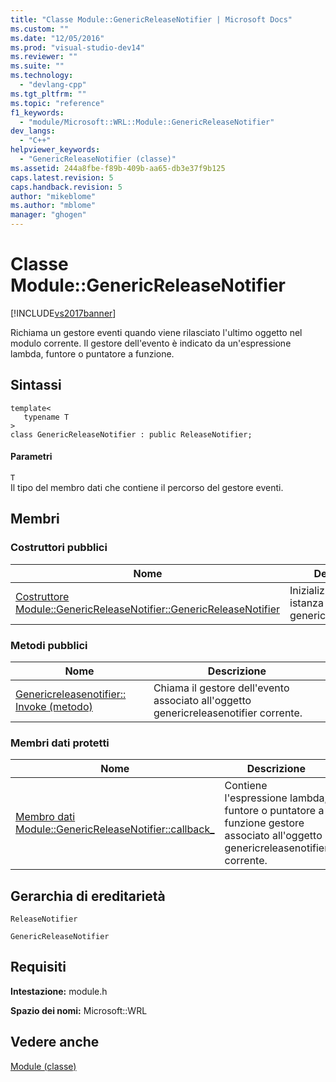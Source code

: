 ```yaml
---
title: "Classe Module::GenericReleaseNotifier | Microsoft Docs"
ms.custom: ""
ms.date: "12/05/2016"
ms.prod: "visual-studio-dev14"
ms.reviewer: ""
ms.suite: ""
ms.technology: 
  - "devlang-cpp"
ms.tgt_pltfrm: ""
ms.topic: "reference"
f1_keywords: 
  - "module/Microsoft::WRL::Module::GenericReleaseNotifier"
dev_langs: 
  - "C++"
helpviewer_keywords: 
  - "GenericReleaseNotifier (classe)"
ms.assetid: 244a8fbe-f89b-409b-aa65-db3e37f9b125
caps.latest.revision: 5
caps.handback.revision: 5
author: "mikeblome"
ms.author: "mblome"
manager: "ghogen"
---
```

# Classe Module::GenericReleaseNotifier
[!INCLUDE[vs2017banner](../assembler/inline/includes/vs2017banner.md)]

Richiama un gestore eventi quando viene rilasciato l'ultimo oggetto nel modulo corrente. Il gestore dell'evento è indicato da un'espressione lambda, funtore o puntatore a funzione.  
  
## <a name="syntax"></a>Sintassi  
  
```  
template<  
   typename T  
>  
class GenericReleaseNotifier : public ReleaseNotifier;  
```  
  
#### <a name="parameters"></a>Parametri  
 `T`  
 Il tipo del membro dati che contiene il percorso del gestore eventi.  
  
## <a name="members"></a>Membri  
  
### <a name="public-constructors"></a>Costruttori pubblici  
  
|Nome|Descrizione|  
|----------|-----------------|  
|[Costruttore Module::GenericReleaseNotifier::GenericReleaseNotifier](../windows/module-genericreleasenotifier-genericreleasenotifier-constructor.md)|Inizializza una nuova istanza della classe genericreleasenotifier.|  
  
### <a name="public-methods"></a>Metodi pubblici  
  
|Nome|Descrizione|  
|----------|-----------------|  
|[Genericreleasenotifier:: Invoke (metodo)](../windows/module-genericreleasenotifier-invoke-method.md)|Chiama il gestore dell'evento associato all'oggetto genericreleasenotifier corrente.|  
  
### <a name="protected-data-members"></a>Membri dati protetti  
  
|Nome|Descrizione|  
|----------|-----------------|  
|[Membro dati Module::GenericReleaseNotifier::callback_](../windows/module-genericreleasenotifier-callback-data-member.md)|Contiene l'espressione lambda, funtore o puntatore a funzione gestore associato all'oggetto genericreleasenotifier corrente.|  
  
## <a name="inheritance-hierarchy"></a>Gerarchia di ereditarietà  
 `ReleaseNotifier`  
  
 `GenericReleaseNotifier`  
  
## <a name="requirements"></a>Requisiti  
 **Intestazione:** module.h  
  
 **Spazio dei nomi:** Microsoft::WRL
 
 ## <a name="see-also"></a>Vedere anche
 [Module (classe)](../windows/module-class.md)